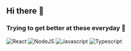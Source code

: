 ## Hi there 👋

### Trying to get better at these everyday 🤔
![React](https://aleen42.github.io/badges/src/react.svg) ![NodeJS](https://aleen42.github.io/badges/src/node.svg) ![Javascript](https://aleen42.github.io/badges/src/javascript.svg) ![Typescript](https://aleen42.github.io/badges/src/typescript.svg)
